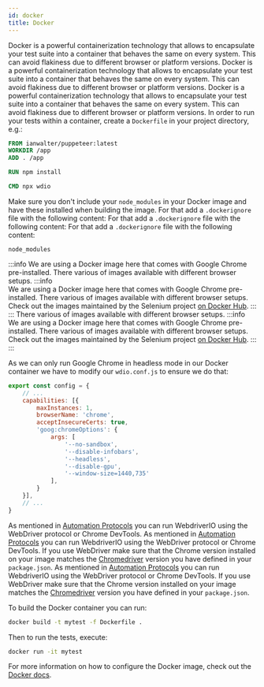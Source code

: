 ```yaml
---
id: docker
title: Docker
---
```


Docker is a powerful containerization technology that allows to encapsulate your test suite into a container that behaves the same on every system. This can avoid flakiness due to different browser or platform versions. Docker is a powerful containerization technology that allows to encapsulate your test suite into a container that behaves the same on every system. This can avoid flakiness due to different browser or platform versions. Docker is a powerful containerization technology that allows to encapsulate your test suite into a container that behaves the same on every system. This can avoid flakiness due to different browser or platform versions. In order to run your tests within a container, create a `Dockerfile` in your project directory, e.g.:

```Dockerfile
FROM ianwalter/puppeteer:latest
WORKDIR /app
ADD . /app

RUN npm install

CMD npx wdio
```

Make sure you don't include your `node_modules` in your Docker image and have these installed when building the image. For that add a `.dockerignore` file with the following content: For that add a `.dockerignore` file with the following content: For that add a `.dockerignore` file with the following content:

```
node_modules
```

:::info
We are using a Docker image here that comes with Google Chrome pre-installed. There various of images available with different browser setups. :::info  
We are using a Docker image here that comes with Google Chrome pre-installed. There various of images available with different browser setups. Check out the images maintained by the Selenium project [on Docker Hub](https://hub.docker.com/u/selenium).
:::  
::: There various of images available with different browser setups. :::info
We are using a Docker image here that comes with Google Chrome pre-installed. There various of images available with different browser setups. Check out the images maintained by the Selenium project [on Docker Hub](https://hub.docker.com/u/selenium).
:::
:::

As we can only run Google Chrome in headless mode in our Docker container we have to modify our `wdio.conf.js` to ensure we do that:

```js title="wdio.conf.js"
export const config = {
    // ...
    capabilities: [{
        maxInstances: 1,
        browserName: 'chrome',
        acceptInsecureCerts: true,
        'goog:chromeOptions': {
            args: [
                '--no-sandbox',
                '--disable-infobars',
                '--headless',
                '--disable-gpu',
                '--window-size=1440,735'
            ],
        }
    }],
    // ...
}
```

As mentioned in [Automation Protocols](/docs/automationProtocols) you can run WebdriverIO using the WebDriver protocol or Chrome DevTools. As mentioned in [Automation Protocols](/docs/automationProtocols) you can run WebdriverIO using the WebDriver protocol or Chrome DevTools. If you use WebDriver make sure that the Chrome version installed on your image matches the [Chromedriver](https://www.npmjs.com/package/chromedriver) version you have defined in your `package.json`. As mentioned in [Automation Protocols](/docs/automationProtocols) you can run WebdriverIO using the WebDriver protocol or Chrome DevTools. If you use WebDriver make sure that the Chrome version installed on your image matches the [Chromedriver](https://www.npmjs.com/package/chromedriver) version you have defined in your `package.json`.

To build the Docker container you can run:

```sh
docker build -t mytest -f Dockerfile .
```

Then to run the tests, execute:

```sh
docker run -it mytest
```

For more information on how to configure the Docker image, check out the [Docker docs](https://docs.docker.com/).
